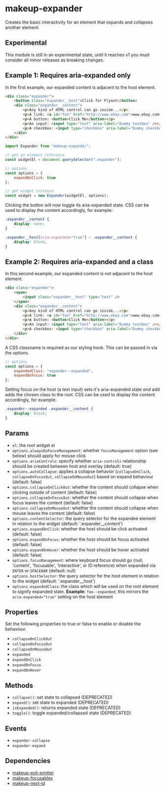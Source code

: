 # makeup-expander

Creates the basic interactivity for an element that expands and collapses another element.

## Experimental

This module is still in an experimental state, until it reaches v1 you must consider all minor releases as breaking changes.

## Example 1: Requires aria-expanded only

In the first example, our expanded content is adjacent to the host element.

```html
<div class="expander">
    <button class="expander__host">Click for Flyout</button>
    <div class="expander__content">
        <p>Any kind of HTML control can go inside...</p>
        <p>A link: <a id="foo" href="http://www.ebay.com">www.ebay.com</a></p>
        <p>A button: <button>Click Me</button></p>
        <p>An input: <input type="text" aria-label="Dummy textbox" /></p>
        <p>A checkbox: <input type="checkbox" aria-label="Dummy checkbox" /></p>
    </div>
</div>
```

```js
import Expander from "makeup-expander";

// get an element reference
const widgetEl = document.querySelector(".expander");

// options
const options = {
    expandOnClick: true
};

// get widget instance
const widget = new Expander(widgetEl, options);
```

Clicking the button will now toggle its aria-expanded state. CSS can be used to display the content accordingly, for example:

```css
.expander__content {
    display: none;
}

.expander__host[aria-expanded="true"] ~ .expander__content {
    display: block;
}
```

## Example 2: Requires aria-expanded and a class

In this second example, our expanded content is not adjacent to the host element.

```html
<div class="expander">
    <span>
        <input class="expander__host" type="text" />
    </span>
    <div class="expander__content">
        <p>Any kind of HTML control can go inside...</p>
        <p>A link: <a id="foo" href="http://www.ebay.com">www.ebay.com</a></p>
        <p>A button: <button>Click Me</button></p>
        <p>An input: <input type="text" aria-label="Dummy textbox" /></p>
        <p>A checkbox: <input type="checkbox" aria-label="Dummy checkbox" /></p>
    </div>
</div>
```

A CSS classname is required as our styling hook. This can be passed in via the options.

```js
// options
const options = {
    expandedClass: "expander--expanded",
    expandOnFocus: true
};
```

Setting focus on the host (a text input) sets it's aria-expanded state _and_ add adds the chosen class to the root. CSS can be used to display the content accordingly, for example:

```css
.expander--expanded .expander__content {
    display: block;
}
```

## Params

-   `el`: the root widget el
-   `options.alwaysDoFocusManagement`: whether `focusManagement` option (see below) should apply for mouse click
-   `options.ariaControls`: specify whether `aria-controls` relationship should be created between host and overlay (default: true)
-   `options.autoCollapse`: applies a collapse behavior (`collapseOnClick`, `collapseOnFocusOut`, `collapseOnMouseOut`) based on expand behaviour (default: false)
-   `options.collapseOnClickOut`: whether the content should collapse when clicking outside of content (default: false)
-   `options.collapseOnFocusOut`: whether the content should collapse when focus leaves the content (default: false)
-   `options.collapseOnMouseOut`: whether the content should collapse when mouse leaves the content (default: false)
-   `options.contentSelector`: the query selector for the expandee element in relation to the widget (default: '.expander\_\_content')
-   `options.expandOnClick`: whether the host should be click activated (default: false)
-   `options.expandOnFocus`: whether the host should be focus activated (default: false)
-   `options.expandOnHover`: whether the host should be hover activated (default: false)
-   `options.focusManagement`: where keyboard focus should go (null, 'content', 'focusable', 'interactive', or ID reference) when expanded via `ENTER` or `SPACEBAR` (default: null)
-   `options.hostSelector`: the query selector for the host element in relation to the widget (default: '.expander\_\_host')
-   `options.expandedClass`: the class which will be used on the root element to signify expanded state. **Example:** `foo--expanded`; this mirrors the `aria-expanded="true"` setting on the host element

## Properties

Set the following properties to true or false to enable or disable the behaviour.

-   `collapseOnClickOut`
-   `collapseOnFocusOut`
-   `collapseOnMouseOut`
-   `expanded`
-   `expandOnClick`
-   `expandOnFocus`
-   `expandOnHover`

## Methods

-   `collapse()`: set state to collapsed (DEPRECATED)
-   `expand()`: set state to expanded (DEPRECATED)
-   `isExpanded()`: returns expanded state (DEPRECATED)
-   `toggle()`: toggle expanded/collapsed state (DEPRECATED)

## Events

-   `expander-collapse`
-   `expander-expand`

## Dependencies

-   [makeup-exit-emitter](https://github.com/makeup/makeup-js/tree/master/packages/makeup-exit-emitter)
-   [makeup-focusables](https://github.com/makeup/makeup-js/tree/master/packages/makeup-focusables)
-   [makeup-next-id](https://github.com/makeup/makeup-js/tree/master/packages/makeup-next-id)
